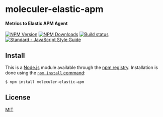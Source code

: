 # moleculer-elastic-apm
#### Metrics to Elastic APM Agent

[![NPM Version][npm-image]][npm-url]
[![NPM Downloads][downloads-image]][downloads-url]
[![Build status][travis-image]][travis-url]
[![Standard - JavaScript Style Guide][standart-image]][standart-url]


## Install

This is a [Node.js](https://nodejs.org/en/) module available through the
[npm registry](https://www.npmjs.com/). Installation is done using the
[`npm install` command](https://docs.npmjs.com/getting-started/installing-npm-packages-locally):

```sh
$ npm install moleculer-elastic-apm
```


## License

[MIT](LICENSE)

[npm-image]: https://img.shields.io/npm/v/moleculer-elastic-apm.svg
[npm-url]: https://npmjs.org/package/moleculer-elastic-apm
[travis-image]: https://img.shields.io/travis/intech/moleculer-elastic-apm/master.svg
[travis-url]: https://travis-ci.org/intech/moleculer-elastic-apm
[downloads-image]: https://img.shields.io/npm/dm/moleculer-elastic-apm.svg
[downloads-url]: https://npmjs.org/package/moleculer-elastic-apm
[standart-image]: https://img.shields.io/badge/code%20style-standard-brightgreen.svg
[standart-url]: https://github.com/standard/standard
